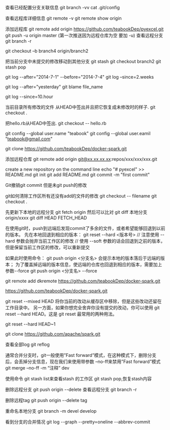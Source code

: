 ﻿查看已经配置分支关联信息
git branch -vv
cat .git/config

查看远程库详细信息
git remote -v
git remote show origin

添加远程库
git remote add origin https://github.com/teabookDep/pyexcel.git
git push -u origin master
(第一次推送因为远程仓库为空 要加 -u)
查看远程分支
git branch -r


git checkout –b branch4 origin/branch2


把当前分支中未提交的修改移动到其他分支
git stash
git checkout branch2
git stash pop 

git log --after="2014-7-1" --before="2014-7-4"
git log –since=2.weeks

git log --after="yesterday"
git blame file_name

git log --since=10.hour


当前目录所有修改的文件 从HEAD中签出并且把它恢复成未修改时的样子.
git checkout .

把hello.rb从HEAD中签出.
git checkout -- hello.rb

git config --global user.name "teabook"
git config --global user.eamil "teabook@gmail.com"

git clone https://github.com/teabookDep/docker-spark.git

添加远程仓库
git remote add origin git@xx.xx.xx.xx:repos/xxx/xxx/xxx.git


 create a new repository on the command line
echo "# pyexcel" >> README.md
git init
git add README.md
git commit -m "first commit"


Git撤销git commit 但是未git push的修改


git如何清除工作区所有还没有add的文件的修改
git checkout -- filename
git checkout .


先更新下本地的远程分支
git fetch origin
然后可以比对
git diff 本地分支 origin/xxxx
git diff HEAD FETCH_HEAD


在使用git时，push到远端后发现commit了多余的文件，或者希望能够回退到以前的版本。
先在本地回退到相应的版本：
git reset --hard <版本号>
// 注意使用 --hard 参数会抛弃当前工作区的修改
// 使用 --soft 参数的话会回退到之前的版本，但是保留当前工作区的修改，可以重新提交

如果此时使用命令：
git push origin <分支名>
会提示本地的版本落后于远端的版本； 
为了覆盖掉远端的版本信息，使远端的仓库也回退到相应的版本，需要加上参数--force
git push origin <分支名> --force

git remote add dkremote https://github.com/teabookDep/docker-spark.git

https://github.com/teabookDep/docker-spark.git


git reset --mixed HEAD 将你当前的改动从缓存区中移除，但是这些改动还留在工作目录中。
另一方面，如果你想完全舍弃你没有提交的改动，你可以使用 
git reset --hard HEAD。这是 git reset 最常用的两种用法。

git reset --hard HEAD~1

git clone https://github.com/apache/spark.git


查看全部log 
git reflog

通常合并分支时，git一般使用”Fast
forward”模式，在这种模式下，删除分支后，会丢掉分支信息，现在我们来使用带参数
–no-ff来禁用”Fast forward”模式
git merge –no-ff -m “注释” dev


使用命令 git stash list来查看stash 的工作区
git stash pop,恢复stash内容

删除远程分支
git push origin --delete <branchName>
查看远程分支
git branch -r

删除远程tag
git push origin --delete tag <tagname>

重命名本地分支
git branch -m devel develop

看到分支的合并情况
git log --graph --pretty=oneline --abbrev-commit



